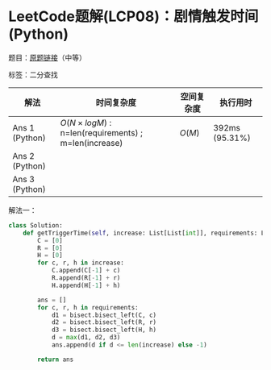 # LeetCode题解(LCP08)：剧情触发时间(Python)

题目：[原题链接](https://leetcode-cn.com/problems/ju-qing-hong-fa-shi-jian/)（中等）

标签：二分查找

| 解法           | 时间复杂度                                          | 空间复杂度 | 执行用时       |
| -------------- | --------------------------------------------------- | ---------- | -------------- |
| Ans 1 (Python) | $O(N×logM)$ : n=len(requirements) ; m=len(increase) | $O(M)$     | 392ms (95.31%) |
| Ans 2 (Python) |                                                     |            |                |
| Ans 3 (Python) |                                                     |            |                |

解法一：

```python
class Solution:
    def getTriggerTime(self, increase: List[List[int]], requirements: List[List[int]]) -> List[int]:
        C = [0]
        R = [0]
        H = [0]
        for c, r, h in increase:
            C.append(C[-1] + c)
            R.append(R[-1] + r)
            H.append(H[-1] + h)

        ans = []
        for c, r, h in requirements:
            d1 = bisect.bisect_left(C, c)
            d2 = bisect.bisect_left(R, r)
            d3 = bisect.bisect_left(H, h)
            d = max(d1, d2, d3)
            ans.append(d if d <= len(increase) else -1)

        return ans
```

